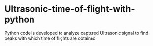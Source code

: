 # Ultrasonic-time-of-flight-with-python
Python code is developed to analyze captured Ultrasonic signal to find peaks with which time of flights are obtained  
